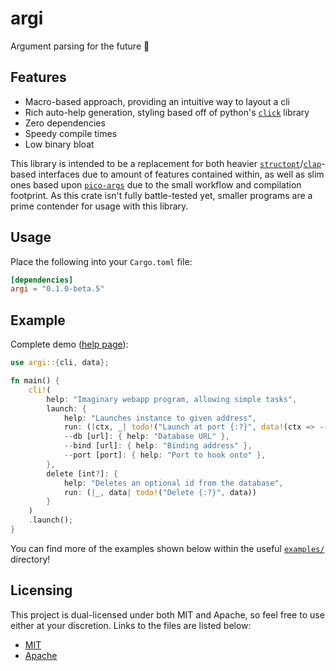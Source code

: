 # argi

Argument parsing for the future 🚀

## Features

- Macro-based approach, providing an intuitive way to layout a cli
- Rich auto-help generation, styling based off of python's [`click`](https://click.palletsprojects.com/en/8.0.x/) library
- Zero dependencies
- Speedy compile times
- Low binary bloat

This library is intended to be a replacement for both heavier [`structopt`](https://crates.io/crates/structopt)/[`clap`](https://crates.io/crates/clap)-based interfaces due to amount of features contained within, as well as slim ones based upon [`pico-args`](https://crates.io/crates/pico-args) due to the small workflow and compilation footprint. As this crate isn't fully battle-tested yet, smaller programs are a prime contender for usage with this library.

## Usage

Place the following into your `Cargo.toml` file:

```toml
[dependencies]
argi = "0.1.0-beta.5"
```

## Example

Complete demo ([help page](https://github.com/Owez/argi/blob/master/examples/irl_help.txt)):

```rust
use argi::{cli, data};

fn main() {
    cli!(
        help: "Imaginary webapp program, allowing simple tasks",
        launch: {
            help: "Launches instance to given address",
            run: (|ctx, _| todo!("Launch at port {:?}", data!(ctx => --port))),
            --db [url]: { help: "Database URL" },
            --bind [url]: { help: "Binding address" },
            --port [port]: { help: "Port to hook onto" },
        },
        delete [int?]: {
            help: "Deletes an optional id from the database",
            run: (|_, data| todo!("Delete {:?}", data))
        }
    )
    .launch();
}
```

You can find more of the examples shown below within the useful [`examples/`](https://github.com/Owez/argi/tree/master/examples) directory!

## Licensing

This project is dual-licensed under both MIT and Apache, so feel free to use either at your discretion. Links to the files are listed below:

- [MIT](LICENSE-MIT)
- [Apache](LICENSE-APACHE)
